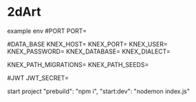 # 2dArt

example env 
#PORT
PORT=

#DATA_BASE
KNEX_HOST=
KNEX_PORT=
KNEX_USER=
KNEX_PASSWORD=
KNEX_DATABASE=
KNEX_DIALECT=

KNEX_PATH_MIGRATIONS=
KNEX_PATH_SEEDS=

#JWT
JWT_SECRET=

start project 
"prebuild": "npm i",
"start:dev": "nodemon index.js"


